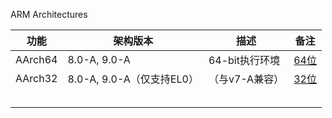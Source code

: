 ARM Architectures

| 功能    | 架构版本                  | 描述           | 备注                                                         |
| ------- | ------------------------- | -------------- | ------------------------------------------------------------ |
| AArch64 | 8.0-A, 9.0-A              | 64-bit执行环境 | [64位](https://developer.arm.com/architectures/learn-the-architecture/a-profile) |
| AArch32 | 8.0-A, 9.0-A（仅支持EL0） | （与v7-A兼容） | [32位](https://developer.arm.com/architectures/learn-the-architecture/a-profile) |
|         |                           |                |                                                              |
|         |                           |                |                                                              |
|         |                           |                |                                                              |
|         |                           |                |                                                              |
|         |                           |                |                                                              |

